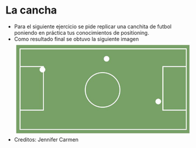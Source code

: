 # La cancha
* Para el siguiente ejercicio se pide replicar una canchita de futbol poniendo en práctica tus conocimientos de positioning.
* Como resultado final se obtuvo la siguiente imagen
![imagen](assets/img/cancha.JPG)
* Creditos: Jennifer Carmen
